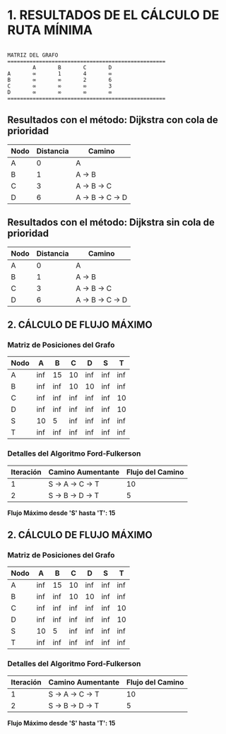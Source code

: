 # 1. RESULTADOS DE EL CÁLCULO DE RUTA MÍNIMA

```

MATRIZ DEL GRAFO
==================================================
        A       B       C       D       
A       ∞       1       4       ∞       
B       ∞       ∞       2       6       
C       ∞       ∞       ∞       3       
D       ∞       ∞       ∞       ∞       
==================================================

```

## Resultados con el método: Dijkstra con cola de prioridad

| Nodo | Distancia | Camino              |
|------|-----------|---------------------|
| A  | 0         | A |
| B  | 1         | A -> B |
| C  | 3         | A -> B -> C |
| D  | 6         | A -> B -> C -> D |


## Resultados con el método: Dijkstra sin cola de prioridad

| Nodo | Distancia | Camino              |
|------|-----------|---------------------|
| A  | 0         | A |
| B  | 1         | A -> B |
| C  | 3         | A -> B -> C |
| D  | 6         | A -> B -> C -> D |

## 2. CÁLCULO DE FLUJO MÁXIMO

### Matriz de Posiciones del Grafo

| Nodo |A | B | C | D | S | T |
|------|------|------|------|------|------|------|
| A | inf | 15 | 10 | inf | inf | inf |
| B | inf | inf | 10 | 10 | inf | inf |
| C | inf | inf | inf | inf | inf | 10 |
| D | inf | inf | inf | inf | inf | 10 |
| S | 10 | 5 | inf | inf | inf | inf |
| T | inf | inf | inf | inf | inf | inf |


### Detalles del Algoritmo Ford-Fulkerson

| Iteración | Camino Aumentante         | Flujo del Camino |
|-----------|---------------------------|------------------|
| 1 | S -> A -> C -> T | 10 |
| 2 | S -> B -> D -> T | 5 |


**Flujo Máximo desde 'S' hasta 'T': 15**

## 2. CÁLCULO DE FLUJO MÁXIMO

### Matriz de Posiciones del Grafo

| Nodo |A | B | C | D | S | T |
|------|------|------|------|------|------|------|
| A | inf | 15 | 10 | inf | inf | inf |
| B | inf | inf | 10 | 10 | inf | inf |
| C | inf | inf | inf | inf | inf | 10 |
| D | inf | inf | inf | inf | inf | 10 |
| S | 10 | 5 | inf | inf | inf | inf |
| T | inf | inf | inf | inf | inf | inf |


### Detalles del Algoritmo Ford-Fulkerson

| Iteración | Camino Aumentante         | Flujo del Camino |
|-----------|---------------------------|------------------|
| 1 | S -> A -> C -> T | 10 |
| 2 | S -> B -> D -> T | 5 |

**Flujo Máximo desde 'S' hasta 'T': 15**

